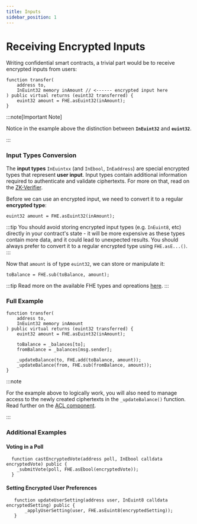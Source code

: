```yaml
---
title: Inputs
sidebar_position: 1
---
```


# Receiving Encrypted Inputs

Writing confidential smart contracts, a trivial part would be to receive encrypted inputs from users:

```sol
function transfer(
    address to,
    InEuint32 memory inAmount // <------ encrypted input here
) public virtual returns (euint32 transferred) {
    euint32 amount = FHE.asEuint32(inAmount);
}
```

:::note[Important Note]

Notice in the example above the distinction between **`InEuint32`** and **`euint32`**.

:::

### Input Types Conversion

The **input types** `InEuintxx` (and `InEbool`, `InEaddress`) are special encrypted types that represent **user input**. Input types contain additional information required to authenticate and validate ciphertexts. For more on that, read on the [ZK-Verifier](../architecture/internal-utilities/verifier.md).

Before we can use an encrypted input, we need to convert it to a regular **encrypted type**:

```sol
euint32 amount = FHE.asEuint32(inAmount);
```

:::tip
You should avoid storing encrypted input types (e.g. `InEuint8`, etc) directly in your contract's state - it will be more expensive as these types contain more data, and it could lead to unexpected results. You should always prefer to convert it to a regular encrypted type using `FHE.asE...()`.
:::

Now that `amount` is of type `euint32`, we can store or manipulate it:

```sol
toBalance = FHE.sub(toBalance, amount);
```

:::tip
Read more on the available FHE types and opreations [here](./fhe-encrypted-operations.md).
:::

### Full Example

```sol
function transfer(
    address to,
    InEuint32 memory inAmount
) public virtual returns (euint32 transferred) {
    euint32 amount = FHE.asEuint32(inAmount);

    toBalance = _balances[to];
    fromBalance = _balances[msg.sender];

    _updateBalance(to, FHE.add(toBalance, amount));
    _updateBalance(from, FHE.sub(fromBalance, amount));
}
```

:::note

For the example above to logically work, you will also need to manage access to the newly created ciphertexts in the `_updateBalance()` function. Read further on the [ACL component](acl-mechanism.md).

:::

### Additional Examples

#### Voting in a Poll

```solidity
  function castEncryptedVote(address poll, InEbool calldata encryptedVote) public {
    _submitVote(poll, FHE.asEbool(encryptedVote));
  }
```

#### Setting Encrypted User Preferences

```solidity
   function updateUserSetting(address user, InEuint8 calldata encryptedSetting) public {
       _applyUserSetting(user, FHE.asEuint8(encryptedSetting));
   }
```
